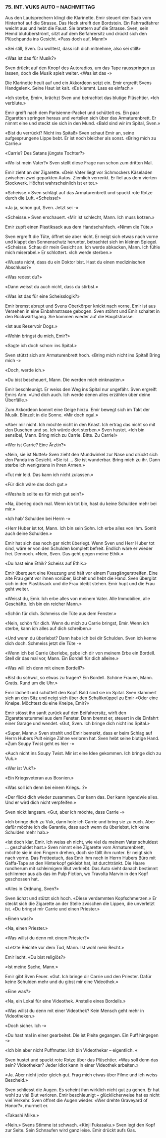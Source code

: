 ### 75. INT. VUKS AUTO – NACHMITTAG

Aus den Lautsprechern klingt die Klarinette. Emir steuert den Saab vom Hinterhof auf die Strasse. Das Heck streift den Bordstein. Ein Fahrradfahrer weicht aus und hebt die Faust. Sie brettern auf die Strasse. Sven, sein Hemd blutüberströmt, sitzt auf dem Beifahrersitz und drückt sich den Plüschpanda ins Gesicht. «Pass doch auf, Mann!»

«Sei still, Sven. Du wolltest, dass ich dich mitnehme, also sei still!»

«Was ist das für Musik?»

Sven drückt auf den Knopf des Autoradios, um das Tape rausspringen zu lassen, doch die Musik spielt weiter. «Was ist das -»

Die Klarinette heult auf und ein Akkordeon setzt ein. Emir ergreift Svens Handgelenk. Seine Haut ist kalt. «Es klemmt. Lass es einfach.»

«Ich sterbe, Emir», krächzt Sven und betrachtet das blutige Plüschtier. «Ich verblute.»

Emir greift nach dem Parisienne-Packet und schüttelt es. Ein paar Zigaretten springen heraus und verteilen sich über das Armaturenbrett. Er nimmt eine und steckt sie sich in den Mund. «Bald sind wir im Spital, Sven.»

«Bist du verrückt? Nicht ins Spital!» Sven schaut Emir an, seine aufgesprungene Lippe bebt. Er ist noch bleicher als sonst. «Bring mich zu Carrie.»

«Carrie? Des Satans jüngste Tochter?»

«Wo ist mein Vater?» Sven stellt diese Frage nun schon zum dritten Mal.

Emir zieht an der Zigarette. «Dein Vater liegt vor Schmockers Käseladen zwischen zwei geparkten Autos. Ziemlich verrenkt. Er fiel aus dem vierten Stockwerk. Höchst wahrscheinlich ist er tot.»

«Scheisse.» Sven schlägt auf das Armaturenbrett und spuckt rote Rotze durch die Luft. «Scheisse!»

«Ja ja, schon gut, Sven. Jetzt sei -»

«Scheisse.» Sven erschauert. «Mir ist schlecht, Mann. Ich muss kotzen.» 

Emir zupft einen Plastiksack aus dem Handschuhfach. «Nimm die Tüte.»

Sven ergreift die Tüte, öffnet sie aber nicht. Er neigt sich etwas nach vorne und klappt den Sonnenschutz herunter, betrachtet sich im kleinen Spiegel. «Scheisse. Schau dir mein Gesicht an. Ich werde abkacken, Mann. Ich fühle mich miserabel.» Er schlottert. «Ich werde sterben.»

«Wusste nicht, dass du ein Doktor bist. Hast du einen medizinischen Abschluss?»

«Was redest du?»

«Dann weisst du auch nicht, dass du stirbst.»

«Was ist das für eine Scheisslogik?» 

Emir bremst abrupt und Svens Oberkörper knickt nach vorne. Emir ist aus Versehen in eine Einbahnstrasse gebogen. Sven stöhnt und Emir schaltet in den Rückwärtsgang. Sie kommen wieder auf die Hauptstrasse.

«Ist aus Reservoir Dogs.»

«Wohin bringst du mich, Emir?»

«Sagte ich doch schon: ins Spital.»

Sven stützt sich am Armaturenbrett hoch. «Bring mich nicht ins Spital! Bring mich -»

«Doch, werde ich.»

«Du bist bescheuert, Mann. Die werden mich einknasten.»

Emir beschleunigt. Er weiss den Weg ins Spital nur ungefähr. Sven ergreift Emirs Arm. «Und dich auch. Ich werde denen alles erzählen über deine Überfälle.»

Zum Akkordeon kommt eine Geige hinzu. Emir bewegt sich im Takt der Musik. Blinzelt in die Sonne. «Mir doch egal.»

«Aber mir nicht. Ich möchte nicht in den Knast. Ich ertrag das nicht so mit den Duschen und so. Ich würde dort sterben.» Sven hustet. «Ich bin sensibel, Mann. Bring mich zu Carrie. Bitte. Zu Carrie!»

«Wer ist Carrie? Eine Ärztin?»

«Nein, sie ist Nutte!» Sven zieht den Mundwinkel zur Nase und drückt sich den Panda ins Gesicht. «Sie ist ... Sie ist wunderbar. Bring mich zu ihr. Dann sterbe ich wenigstens in ihren Armen.»

«Tut mir leid. Das kann ich nicht zulassen.»

«Für dich wäre das doch gut.»

«Weshalb sollte es für mich gut sein?»

«Na, überleg doch mal. Wenn ich tot bin, hast du keine Schulden mehr bei mir.»

«Ich hab’ Schulden bei Herrn -»

«Herr Huber ist tot, Mann. Ich bin sein Sohn. Ich erbe alles von ihm. Somit auch deine Schulden.»

Emir hat sich das noch gar nicht überlegt. Wenn Sven und Herr Huber tot sind, wäre er von den Schulden komplett befreit. Endlich wäre er wieder frei. Dennoch. «Nein, Sven. Das geht gegen meine Ethik.»

«Du hast eine Ethik? Scheiss auf Ethik.»

Emir überquert eine Kreuzung und hält vor einem Fussgängerstreifen. Eine alte Frau geht vor ihnen vorüber, lächelt und hebt die Hand. Sven übergibt sich in den Plastiksack und die Frau bleibt stehen. Emir hupt und die Frau geht weiter.

«Weisst du, Emir. Ich erbe alles von meinem Vater. Alle Immobilien, alle Geschäfte. Ich bin ein reicher Mann.»

«Schön für dich. Schmeiss die Tüte aus dem Fenster.»

«Nein, schön für dich. Wenn du mich zu Carrie bringst, Emir. Wenn ich sterbe, kann ich alles auf dich schreiben.»

«Und wenn du überlebst? Dann habe ich bei dir Schulden. Sven ich kenne dich doch. Schmeiss jetzt die Tüte -»

«Wenn ich bei Carrie überlebe, gebe ich dir von meinem Erbe ein Bordell. Stell dir das mal vor, Mann. Ein Bordell für dich alleine.»

«Was will ich denn mit einem Bordell?»

«Bist du schwul, so etwas zu fragen? Ein Bordell. Schöne Frauen, Mann. Gratis. Rund um die Uhr.»

Emir lächelt und schüttelt den Kopf. Bald sind sie im Spital. Sven klammert sich an den Sitz und neigt sich über den Schaltknüppel zu Emir «Oder eine Kneipe. Möchtest du eine Kneipe, Emir?»

Emir stösst ihn sanft zurück auf den Beifahrersitz, wirft den Zigarettenstummel aus dem Fenster. Dann bremst er, steuert in die Einfahrt einer Garage und wendet. «Gut, Sven. Ich bringe dich nicht ins Spital.»

«Super, Mann.» Sven strahlt und Emir bemerkt, dass er beim Schlag auf Herrn Hubers Pult einige Zähne verloren hat. Sven hebt seine blutige Hand. «Zum Soupy Twist geht es hier -»

«Auch nicht ins Soupy Twist. Mir ist eine Idee gekommen. Ich bringe dich zu Vuk.»

«Wer ist Vuk?»

«Ein Kriegsveteran aus Bosnien.»

«Was soll ich denn bei einem Kriegs...?»

«Der flickt dich wieder zusammen. Der kann das. Der kann irgendwie alles. Und er wird dich nicht verpfeifen.» 

Sven nickt langsam. «Gut, aber ich möchte, dass Carrie -»

«Ich bringe dich zu Vuk, dann hole ich Carrie und bring sie zu euch. Aber dafür möchte ich die Garantie, dass auch wenn du überlebst, ich keine Schulden mehr hab.»

«Ist doch klar, Emir. Ich weiss eh nicht, wie viel du meinem Vater schuldest ... geschuldet hast.» Sven nimmt eine Zigarette vom Armaturenbrett, möchte sie in den Fingern drehen, doch sie fällt ihm runter. Er neigt sich nach vorne. Das Frotteetuch, das Emir ihm noch in Herrn Hubers Büro mit Gaffa-Tape an den Hinterkopf geklebt hat, ist durchtränkt. Die Haare rundherum mit schleimigem Blut verklebt. Das Auto sieht danach bestimmt schlimmer aus als das im Pulp Fiction, wo Travolta Marvin in den Kopf geschossen hat. 

«Alles in Ordnung, Sven?»

Sven ächzt und stützt sich hoch. «Diese verdammten Kopfschmerzen.» Er steckt sich die Zigarette an der Stelle zwischen die Lippen, die unverletzt ist. «Du bringst mir Carrie und einen Priester.»

«Einen was?»

«Na, einen Priester.»

«Was willst du denn mit einem Priester?»

«Letzte Beichte vor dem Tod, Mann. Ist wohl mein Recht.» 

Emir lacht. «Du bist religiös?»

«Ist meine Sache, Mann.»

Emir gibt Sven Feuer. «Gut. Ich bringe dir Carrie und den Priester. Dafür keine Schulden mehr und du gibst mir eine Videothek.»

«Eine was?»

«Na, ein Lokal für eine Videothek. Anstelle eines Bordells.»

«Was willst du denn mit einer Videothek? Kein Mensch geht mehr in Videotheken.»

«Doch sicher. Ich -»

«Du hast mal in einer gearbeitet. Die ist Pleite gegangen. Ein Puff hingegen -»

«Ich bin aber nicht Puffmutter. Ich bin Videothekar – eigentlich. «

Sven hustet und spuckt rote Rotze über das Plüschtier. «Was soll denn das sein? Videothekar? Jeder Idiot kann in einer Videothek arbeiten.»

«Ja. Aber nicht jeder gleich gut. Frag mich etwas über Filme und ich weiss Bescheid.»

Sven schliesst die Augen. Es scheint ihm wirklich nicht gut zu gehen. Er hat wohl zu viel Blut verloren. Emir beschleunigt – glücklicherweise hat es nicht viel Verkehr. Sven öffnet die Augen wieder. «Wer drehte Graveyard of Honor?», murmelt er.

«Takashi Miike.»

«Nein.» Svens Stimme ist schwach. «Kinji Fukasaku.» Sven legt den Kopf zur Seite. Sein Schnaufen wird ganz leise. Emir drückt aufs Gas.
